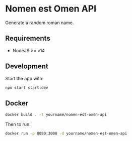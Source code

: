 # Nomen est Omen API

Generate a random roman name.

## Requirements

- NodeJS >= v14

## Development

Start the app with:

```sh
npm start start:dev
```

## Docker

```sh
docker build . -t yourname/nomen-est-omen-api
```

Then to run:

```sh
docker run -p 8080:3000 -d yourname/nomen-est-omen-api
```